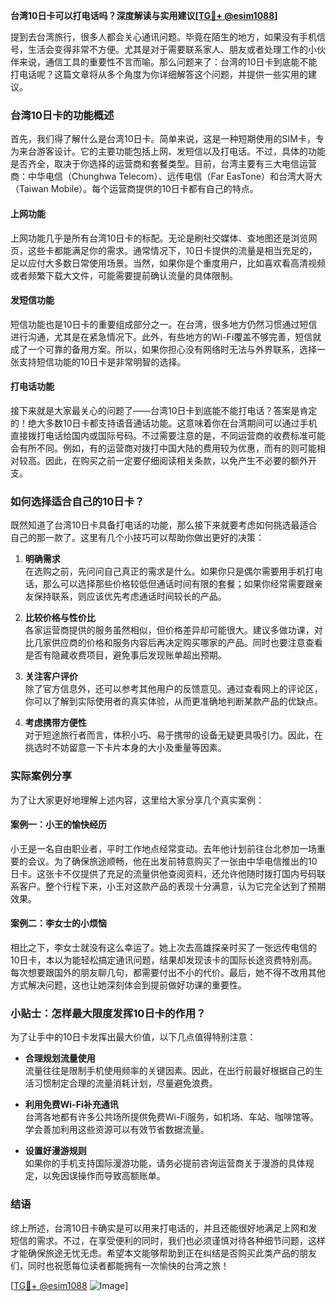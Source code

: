 **台湾10日卡可以打电话吗？深度解读与实用建议[[TG💪+ @esim1088](https://t.me/s/esim1088)]**

提到去台湾旅行，很多人都会关心通讯问题。毕竟在陌生的地方，如果没有手机信号，生活会变得非常不方便。尤其是对于需要联系家人、朋友或者处理工作的小伙伴来说，通信工具的重要性不言而喻。那么问题来了：台湾的10日卡到底能不能打电话呢？这篇文章将从多个角度为你详细解答这个问题，并提供一些实用的建议。

### 台湾10日卡的功能概述

首先，我们得了解什么是台湾10日卡。简单来说，这是一种短期使用的SIM卡，专为来台游客设计。它的主要功能包括上网、发短信以及打电话。不过，具体的功能是否齐全，取决于你选择的运营商和套餐类型。目前，台湾主要有三大电信运营商：中华电信（Chunghwa Telecom）、远传电信（Far EasTone）和台湾大哥大（Taiwan Mobile）。每个运营商提供的10日卡都有自己的特点。

#### 上网功能

上网功能几乎是所有台湾10日卡的标配。无论是刷社交媒体、查地图还是浏览网页，这些卡都能满足你的需求。通常情况下，10日卡提供的流量是相当充足的，足以应付大多数日常使用场景。当然，如果你是个重度用户，比如喜欢看高清视频或者频繁下载大文件，可能需要提前确认流量的具体限制。

#### 发短信功能

短信功能也是10日卡的重要组成部分之一。在台湾，很多地方仍然习惯通过短信进行沟通，尤其是在紧急情况下。此外，有些地方的Wi-Fi覆盖不够完善，短信就成了一个可靠的备用方案。所以，如果你担心没有网络时无法与外界联系，选择一张支持短信功能的10日卡是非常明智的选择。

#### 打电话功能

接下来就是大家最关心的问题了——台湾10日卡到底能不能打电话？答案是肯定的！绝大多数10日卡都支持语音通话功能。这意味着你在台湾期间可以通过手机直接拨打电话给国内或国际号码。不过需要注意的是，不同运营商的收费标准可能会有所不同。例如，有的运营商对拨打中国大陆的费用较为优惠，而有的则可能相对较高。因此，在购买之前一定要仔细阅读相关条款，以免产生不必要的额外开支。

### 如何选择适合自己的10日卡？

既然知道了台湾10日卡具备打电话的功能，那么接下来就要考虑如何挑选最适合自己的那一款了。这里有几个小技巧可以帮助你做出更好的决策：

1. **明确需求**  
   在选购之前，先问问自己真正的需求是什么。如果你只是偶尔需要用手机打电话，那么可以选择那些价格较低但通话时间有限的套餐；如果你经常需要跟亲友保持联系，则应该优先考虑通话时间较长的产品。

2. **比较价格与性价比**  
   各家运营商提供的服务虽然相似，但价格差异却可能很大。建议多做功课，对比几家供应商的价格和服务内容后再决定购买哪家的产品。同时也要注意查看是否有隐藏收费项目，避免事后发现账单超出预期。

3. **关注客户评价**  
   除了官方信息外，还可以参考其他用户的反馈意见。通过查看网上的评论区，你可以了解到实际使用者的真实体验，从而更准确地判断某款产品的优缺点。

4. **考虑携带方便性**  
   对于短途旅行者而言，体积小巧、易于携带的设备无疑更具吸引力。因此，在挑选时不妨留意一下卡片本身的大小及重量等因素。

### 实际案例分享

为了让大家更好地理解上述内容，这里给大家分享几个真实案例：

#### 案例一：小王的愉快经历  
小王是一名自由职业者，平时工作地点经常变动。去年他计划前往台北参加一场重要的会议。为了确保旅途顺畅，他在出发前特意购买了一张由中华电信推出的10日卡。这张卡不仅提供了充足的流量供他查阅资料，还允许他随时拨打国内号码联系客户。整个行程下来，小王对这款产品的表现十分满意，认为它完全达到了预期效果。

#### 案例二：李女士的小烦恼  
相比之下，李女士就没有这么幸运了。她上次去高雄探亲时买了一张远传电信的10日卡，本以为能轻松搞定通讯问题，结果却发现该卡的国际长途资费特别高。每次想要跟国外的朋友聊几句，都需要付出不小的代价。最后，她不得不改用其他方式解决问题，这也让她深刻体会到提前做好功课的重要性。

### 小贴士：怎样最大限度发挥10日卡的作用？

为了让手中的10日卡发挥出最大价值，以下几点值得特别注意：

- **合理规划流量使用**  
  流量往往是限制手机使用频率的关键因素。因此，在出行前最好根据自己的生活习惯制定合理的流量消耗计划，尽量避免浪费。

- **利用免费Wi-Fi补充通讯**  
  台湾各地都有许多公共场所提供免费Wi-Fi服务，如机场、车站、咖啡馆等。学会善加利用这些资源可以有效节省数据流量。

- **设置好漫游规则**  
  如果你的手机支持国际漫游功能，请务必提前咨询运营商关于漫游的具体规定，以免因误操作而导致高额账单。

### 结语

综上所述，台湾10日卡确实是可以用来打电话的，并且还能很好地满足上网和发短信的需求。不过，在享受便利的同时，我们也必须谨慎对待各种细节问题，这样才能确保旅途无忧无虑。希望本文能够帮助到正在纠结是否购买此类产品的朋友们，同时也祝愿每位读者都能拥有一次愉快的台湾之旅！

[[TG💪+ @esim1088](https://t.me/s/esim1088) ![Image](https://i.postimg.cc/4NQfJmqS/Snipaste-2025-05-13-00-14-12.png)]